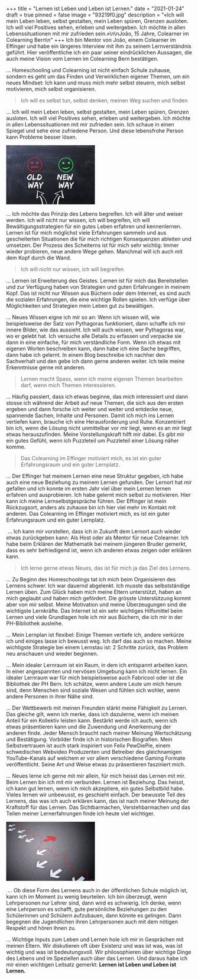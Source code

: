 +++
title = "Lernen ist Leben und Leben ist Lernen."
date = "2021-01-24"
draft = true
pinned = false
image = "93219f0.jpg"
description = "«Ich will mein Leben leben, selbst gestalten, mein Leben spüren, Grenzen ausloten. Ich will viel Positives sehen, erleben und weitergeben. Ich möchte in allen Lebenssituationen mit mir zufrieden sein.»\n\nJoão, 15 Jahre, Colearner im Colearning Bern\n"
+++
Ich bin Mentor von João, einem Colearner im Effinger und habe ein längeres Interview mit ihm zu seinem Lernverständnis geführt. Hier veröffentliche ich ein paar seiner eindrücklichen Aussagen, die auch meine Vision vom Lernen im Colearning Bern bestätigen.

… Homeschooling und Colearning ist nicht einfach Schule zuhause, sondern es geht um das Finden und Verwirklichen eigener Themen, um ein neues Mindset: Ich kann und muss mich mehr selbst steuern, mich selbst motivieren, mich selbst organisieren.

> Ich will es selbst tun, selbst denken, meinen Weg suchen und finden

… Ich will mein Leben leben, selbst gestalten, mein Leben spüren, Grenzen ausloten. Ich will viel Positives sehen, erleben und weitergeben. Ich möchte in allen Lebenssituationen mit mir zufrieden sein. Ich schaue in einen Spiegel und sehe eine zufriedene Person. Und diese lebensfrohe Person kann Probleme besser lösen.

![](alter-neuer-weg.jfif)

… Ich möchte das Prinzip des Lebens begreifen. Ich will älter und weiser werden. Ich will nicht nur wissen, ich will begreifen, ich will Bewältigungsstrategien für ein gutes Leben erfahren und kennenlernen. Lernen ist für mich möglichst viele Erfahrungen sammeln und aus gescheiterten Situationen die für mich richtigen Konsequenzen ableiten und umsetzen. Der Prozess des Scheiterns ist für mich sehr wichtig: Immer wieder probieren, neue andere Wege gehen. Manchmal will ich auch mit dem Kopf durch die Wand.

> Ich will nicht nur wissen, ich will begreifen

… Lernen ist Erweiterung des Geistes. Lernen ist für mich das Bereitstellen und zur Verfügung haben von Strategien und guten Erfahrungen in meinem Kopf. Das ist nicht nur Wissen aus Büchern oder dem Internet, es sind auch die sozialen Erfahrungen, die eine wichtige Rollen spielen. Ich verfüge über Möglichkeiten und Strategien mein Leben gut zu bewältigen.

… Neues Wissen eigne ich mir so an: Wenn ich wissen will, wie beispielsweise der Satz von Pythagoras funktioniert, dann schaffe ich mir innere Bilder, wie das aussieht. Ich will auch wissen, wer Pythagoras war, wo er gelebt hat. Ich versuche alle Details zu erfassen und verpacke sie dann in eine einfache, für mich verständliche Form. Wenn ich etwas mit eigenen Worten beschreiben kann, dann habe ich eine Sache begriffen, dann habe ich gelernt. In einem Blog beschreibe ich nachher den Sachverhalt und den gebe ich dann gerne anderen weiter. Ich teile meine Erkenntnisse gerne mit anderen.

> Lernen macht Spass, wenn ich meine eigenen Themen bearbeiten darf, wenn mich Themen interessieren.

… Häufig passiert, dass ich etwas beginne, das mich interessiert und dann stosse ich während der Arbeit auf neue Themen, die sich aus den ersten ergeben und dann forsche ich weiter und weiter und entdecke neue, spannende Sachen, Inhalte und Personen. Damit ich mich ins Lernen vertiefen kann, brauche ich eine Herausforderung und Ruhe. Konzentriert bin ich, wenn die Lösung nicht unmittelbar vor mir liegt, wenn es an mir liegt etwas herauszufinden. Meine Vorstellungskraft hilft mir dabei. Es gibt mir ein gutes Gefühl, wenn ich Puzzleteil um Puzzleteil einer Lösung näher komme.

> Das Colearning im Effinger motiviert mich, es ist ein guter Erfahrungsraum und ein guter Lernplatz.

… Der Effinger hat meinem Lernen eine neue Struktur gegeben, ich habe auch eine neue Beziehung zu meinem Lernen gefunden. Der Lernort hat mir gefallen und ich konnte im ersten Jahr viel über mein Lernen lernen erfahren und ausprobieren. Ich habe gelernt mich selbst zu motivieren. Hier kann ich meine Lernselbstgespräche führen. Der Effinger ist mein Rückzugsort, anders als zuhause bin ich hier viel mehr im Kontakt mit anderen. Das Colearning im Effinger motiviert mich, es ist ein guter Erfahrungsraum und ein guter Lernplatz.

 … Ich kann mir vorstellen, dass ich in Zukunft dem Lernort auch wieder etwas zurückgeben kann: Als Host oder als Mentor für neue Colearner. Ich habe beim Erklären der Mathematik bei meinem jüngeren Bruder gemerkt, dass es sehr befriedigend ist, wenn ich anderen etwas zeigen oder erklären kann.

> Ich lerne gerne etwas Neues, das ist für mich ja das Ziel des Lernens.

… Zu Beginn des Homeschoolings tat ich mich beim Organisieren des Lernens schwer. Ich war dauernd abgelenkt. Ich musste das selbstständige Lernen üben. Zum Glück haben mich meine Eltern unterstützt, haben an mich geglaubt und haben mich gefördert. Die grösste Unterstützung kommt aber von mir selbst. Meine Motivation und meine Überzeugungen sind die wichtigste Lernkräfte. Das Internet ist ein sehr wichtiges Hilfsmittel beim Lernen und viele Grundlagen hole ich mir aus Büchern, die ich mir in der PH-Bibliothek ausleihe.

… Mein Lernplan ist flexibel: Einige Themen vertiefe ich, andere verkürze ich und einiges lasse ich bewusst weg. Ich darf das auch so machen. Meine wichtigste Strategie bei einem Lernstau ist: 2 Schritte zurück, das Problem neu anschauen und wieder beginnen.

… Mein idealer Lernraum ist ein Raum, in dem ich entspannt arbeiten kann. In einer angespannten und nervösen Umgebung kann ich nicht lernen. Ein idealer Lernraum war für mich beispielsweise auch Fabricool oder ist die Bibliothek der PH Bern. Ich schätze, wenn andere Leute um mich herum sind, denn Menschen sind soziale Wesen und fühlen sich wohler, wenn andere Personen in ihrer Nähe sind.

… Der Wettbewerb mit meinen Freunden stärkt meine Fähigkeit zu Lernen. Das gleiche gilt, wenn ich merke, dass ich dazulerne, wenn ich meinen Anteil für ein Kollektiv leisten kann. Bestärkt werde ich auch, wenn ich etwas präsentieren kann und die Zuwendung und Anerkennung der anderen finde. Jeder Mensch braucht nach meiner Meinung Wertschätzung und Bestätigung. Vorbilder finde ich in historischen Biografien. Mein Selbstvertrauen ist auch stark inspiriert von Felix PewDiePie, einem schwedischen Webvideo Produzenten und Betreiber des gleichnamigen YouTube-Kanals auf welchem er vor allem verschiedene Gaming Formate veröffentlicht. Seine Art und Weise etwas zu präsentieren fasziniert mich.

… Neues lerne ich gerne mit mir allein, für mich heisst das Lernen mit mir. Beim Lernen bin ich mit mir verbunden. Lernen ist Beziehung. Das heisst, ich kann gut lernen, wenn ich mich akzeptiere, ein gutes Selbstbild habe. Vieles lernen wir unbewusst, es geschieht einfach. Der bewusste Teil des Lernens, das was ich auch erklären kann, das ist nach meiner Meinung der Kraftstoff für das Lernen. Das Sichtbarmachen, Verstehbarmachen und das Teilen meiner Lernerfahrungen finde ich heute viel wichtiger.

![](herunterladen.jfif)

 … Ob diese Form des Lernens auch in der öffentlichen Schule möglich ist, kann ich im Moment zu wenig beurteilen. Ich bin überzeugt, wenn Lehrpersonen nur Lehrer sind, dann wird es schwierig. Ich denke, wenn eine Lehrperson es schafft, gute persönliche Beziehungen zu den Schülerinnen und Schülern aufzubauen, dann könnte es gelingen. Dann begegnen die Jugendlichen ihren Lehrpersonen auch mit dem nötigen Respekt und hören ihnen zu.

… Wichtige Inputs zum Leben und Lernen hole ich mir in Gesprächen mit meinen Eltern. Wir diskutieren oft über Existenz und was ist was, was ist wichtig und was ist bedeutungsvoll. Wir philosophieren über wichtige Dinge des Lebens und im Speziellen auch über das Lernen. Und daraus habe ich mir einen wichtigen Leitsatz gemerkt: **Lernen ist Leben und Leben ist Lernen.**